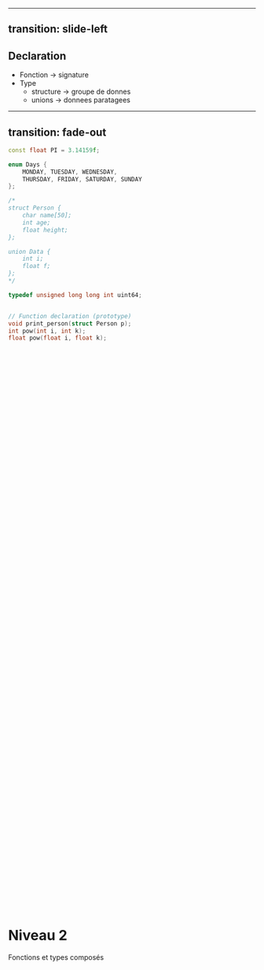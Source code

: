 <h1 class="text-center" style="position: relative;top: 50%;">Niveau 2</h1>
<p class="text-center" style="position: relative;top: 50%;">Fonctions et types composés</p>

---
transition: slide-left
---
## Declaration
- Fonction -> signature
- Type
  - structure -> groupe de donnes
  - unions -> donnees paratagees

---
transition: fade-out
---
```cpp
const float PI = 3.14159f;

enum Days {
    MONDAY, TUESDAY, WEDNESDAY,
    THURSDAY, FRIDAY, SATURDAY, SUNDAY
};

/*
struct Person {
    char name[50];
    int age;
    float height;
};

union Data {
    int i;
    float f;
};
*/

typedef unsigned long long int uint64;


// Function declaration (prototype)
void print_person(struct Person p);
int pow(int i, int k);
float pow(float i, float k);
```